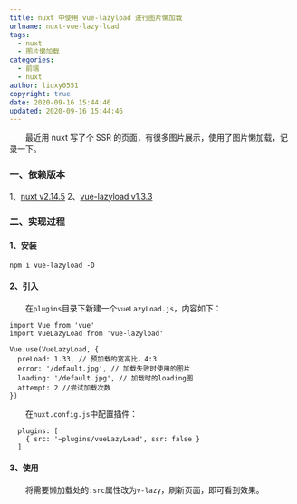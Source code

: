```yaml
---
title: nuxt 中使用 vue-lazyload 进行图片懒加载
urlname: nuxt-vue-lazy-load
tags:
  - nuxt
  - 图片懒加载
categories:
  - 前端
  - nuxt
author: liuxy0551
copyright: true
date: 2020-09-16 15:44:46
updated: 2020-09-16 15:44:46
---
```




&emsp;&emsp;最近用 nuxt 写了个 SSR 的页面，有很多图片展示，使用了图片懒加载，记录一下。

<!--more-->



### 一、依赖版本

1、[nuxt v2.14.5](https://www.npmjs.com/package/nuxt)
2、[vue-lazyload v1.3.3](https://www.npmjs.com/package/vue-lazyload)



### 二、实现过程

#### 1、安装

```
npm i vue-lazyload -D
```

#### 2、引入

&emsp;&emsp;在`plugins`目录下新建一个`vueLazyLoad.js`，内容如下：

```
import Vue from 'vue'
import VueLazyLoad from 'vue-lazyload'

Vue.use(VueLazyLoad, {
  preLoad: 1.33, // 预加载的宽高比，4:3
  error: '/default.jpg', // 加载失败时使用的图片
  loading: '/default.jpg', // 加载时的loading图
  attempt: 2 //尝试加载次数
})
```

&emsp;&emsp;在`nuxt.config.js`中配置插件：

```
  plugins: [
    { src: '~plugins/vueLazyLoad', ssr: false }
  ]
```


#### 3、使用

&emsp;&emsp;将需要懒加载处的`:src`属性改为`v-lazy`，刷新页面，即可看到效果。
